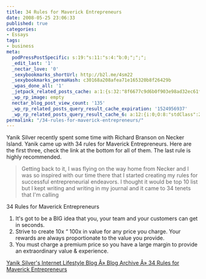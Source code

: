 ```yaml
---
title: 34 Rules for Maverick Entrepreneurs
date: 2008-05-25 23:06:33
published: true
categories:
- Essays
tags:
- business
meta:
  podPressPostSpecific: s:19:"s:11:"s:4:"b:0;";";";
  _edit_last: '1'
  _nectar_love: '0'
  _sexybookmarks_shortUrl: http://b2l.me/4sm22
  _sexybookmarks_permaHash: c30168a208afea71e165320b8f26429b
  _wpas_done_all: '1'
  _jetpack_related_posts_cache: a:1:{s:32:"8f6677c9d6b0f903e98ad32ec61f8deb";a:2:{s:7:"expires";i:1480149036;s:7:"payload";a:3:{i:0;a:1:{s:2:"id";i:315;}i:1;a:1:{s:2:"id";i:3234;}i:2;a:1:{s:2:"id";i:1117;}}}}
  _wp_rp_image: empty
  nectar_blog_post_view_count: '135'
  _wp_rp_related_posts_query_result_cache_expiration: '1524956937'
  _wp_rp_related_posts_query_result_cache_6: a:12:{i:0;O:8:"stdClass":2:{s:7:"post_id";s:4:"1199";s:5:"score";s:17:"53.64364392554546";}i:1;O:8:"stdClass":2:{s:7:"post_id";s:4:"4550";s:5:"score";s:17:"45.46186138751844";}i:2;O:8:"stdClass":2:{s:7:"post_id";s:4:"1363";s:5:"score";s:17:"44.90125745723526";}i:3;O:8:"stdClass":2:{s:7:"post_id";s:3:"326";s:5:"score";s:17:"44.90125745723526";}i:4;O:8:"stdClass":2:{s:7:"post_id";s:3:"872";s:5:"score";s:17:"44.53661434362221";}i:5;O:8:"stdClass":2:{s:7:"post_id";s:3:"710";s:5:"score";s:17:"44.53661434362221";}i:6;O:8:"stdClass":2:{s:7:"post_id";s:4:"1513";s:5:"score";s:17:"43.77568673180275";}i:7;O:8:"stdClass":2:{s:7:"post_id";s:3:"664";s:5:"score";s:17:"43.77568673180275";}i:8;O:8:"stdClass":2:{s:7:"post_id";s:4:"1321";s:5:"score";s:18:"39.367222102868574";}i:9;O:8:"stdClass":2:{s:7:"post_id";s:4:"1229";s:5:"score";s:18:"39.367222102868574";}i:10;O:8:"stdClass":2:{s:7:"post_id";s:4:"1192";s:5:"score";s:18:"39.367222102868574";}i:11;O:8:"stdClass":2:{s:7:"post_id";s:4:"1027";s:5:"score";s:18:"39.367222102868574";}}
permalink: "/34-rules-for-maverick-entrepreneurs/"
---
```

<img class="alignright alignnone size-medium wp-image-56" style="float: right;" title="Richard Branson" src="{{ site.baseurl }}/posts/2008/05/richardbranson.jpg" alt="" />Yanik Silver recently spent some time with Richard Branson on Necker Island. Yanik came up with 34 rules for Maverick Entrepreneurs. Here are the first three, check the link at the bottom for all of them. The last rule is highly recommended.
>Getting back to it, I was flying on the way home from Necker and I was so inspired with our time there that I started creating my rules for successful entrepreneurial endeavors. I thought it would be top 10 list but I kept writing and writing in my journal and it came to 34 tenets that I'm calling

34 Rules for Maverick Entrepreneurs

1. It's got to be a BIG idea that you, your team and your customers can get in seconds.<br />
2. Strive to create 10x  “ 100x in value for any price you charge. Your rewards are always proportionate to the value you provide.<br />
3. You must charge a premium price so you have a large margin to provide an extraordinary value &amp; experience.</blockquote>
<p><a href="http://www.internetlifestyle.com/blog/?p=341" rel="nofollow">Yanik Silver's Internet Lifestyle Blog Â» Blog Archive Â» 34 Rules for Maverick Entrepreneurs</a></p>
